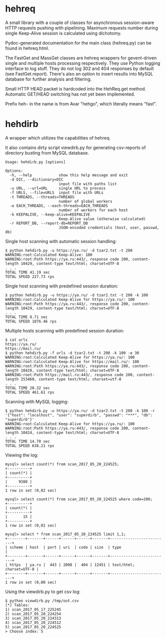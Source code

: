 hehreq
============

A small library with a couple of classes for asynchronous session-aware HTTP requests pushing with pipelining.
Maximum requests number during single Keep-Alive session is calculated using dichotomy.

Pydoc-generated documentation for the main class (hehreq.py) can be found in hehreq.html.

The FastGet and MassGet classes are hehreq wrappers for gevent-driven single and multiple hosts processing respectively.
They use Python logging interface to log stuff. They do not log 302 and 404 responses by default (see FastGet.report).
There's also an option to insert results into MySQL database for further analysis and filtering.

Small HTTP HEAD packet is hardcoded into the HehReq.get method. Automatic GET/HEAD switching has not yet been implemented.

Prefix heh- in the name is from Avar "hehgo", which literally means "fast".

hehdirb
============

A wrapper which utilizes the capabilities of hehreq.

It also contains dirty script viewdirb.py for generating csv-reports of directory busting from MySQL database.
```
Usage: hehdirb.py [options]

Options:
  -h, --help            show this help message and exit
  -d DIC, --dictionary=DIC
                        input file with paths list
  -u URL, --url=URL     single URL to process
  -f URLS, --file=URLS  input file with URLs
  -t THREADS, --threads=THREADS
                        number of global workers
  -e EACH_THREADS, --each-threads=EACH_THREADS
                        number of workers for each host
  -k KEEPALIVE, --keep-alive=KEEPALIVE
                        Keep-Alive value (otherwise calculated)
  -r REPORT_DB, --report-db=REPORT_DB
                        JSON-encoded credentials (host, user, passwd, db)
```
Single host scanning with automatic session handling:
```
$ python hehdirb.py -u https://ya.ru/ -d tzar2.txt -t 200
WARNING:root:Calculated Keep-Alive: 100
WARNING:root:Path https://ya.ru:443/, response code 200, content-length 10429, content-type text/html; charset=UTF-8
. . .
TOTAL TIME 41.19 sec
TOTAL SPEED 227.73 rps
```
Single host scanning with predefined session duration:
```
$ python hehdirb.py -u https://ya.ru/ -d tzar2.txt -t 200 -k 100
WARNING:root:Calculated Keep-Alive for https://ya.ru/: 100
WARNING:root:Path https://ya.ru:443/, response code 200, content-length 10429, content-type text/html; charset=UTF-8
. . .
TOTAL TIME 8.71 sec
TOTAL SPEED 1076.46 rps
```
Multiple hosts scanning with predefined session duration:
```
$ cat urls
https://ya.ru/
https://mail.ru/
$ python hehdirb.py -f urls -d tzar2.txt -t 200 -k 100 -e 30
WARNING:root:Calculated Keep-Alive for https://ya.ru/: 100
WARNING:root:Calculated Keep-Alive for https://mail.ru/: 100
WARNING:root:Path https://ya.ru:443/, response code 200, content-length 10428, content-type text/html; charset=UTF-8
WARNING:root:Path https://mail.ru:443/, response code 200, content-length 253460, content-type text/html; charset=utf-8
. . .
TOTAL TIME 20.32 sec
TOTAL SPEED 461.61 rps
```
Scanning with MySQL logging:
```
$ python hehdirb.py -u https://ya.ru/ -d tzar2.txt -t 200 -k 100 -r '{"host": "localhost", "user": "superdirb", "passwd": "***", "db": "superdirb"}'
WARNING:root:Calculated Keep-Alive for https://ya.ru/: 100
WARNING:root:Path https://ya.ru:443/, response code 200, content-length 10424, content-type text/html; charset=UTF-8
. . .
TOTAL TIME 14.70 sec
TOTAL SPEED 638.21 rps
```
Viewing the log:
```
mysql> select count(*) from scan_2017_05_20_224525;
+----------+
| count(*) |
+----------+
|     9380 |
+----------+
1 row in set (0,02 sec)

mysql> select count(*) from scan_2017_05_20_224525 where code=200;
+----------+
| count(*) |
+----------+
|       15 |
+----------+
1 row in set (0,01 sec)

mysql> select * from scan_2017_05_20_224525 limit 1,1;
+--------+-------+------+------+------+-------+--------------------------+
| scheme | host  | port | uri  | code | size  | type                     |
+--------+-------+------+------+------+-------+--------------------------+
| https  | ya.ru |  443 | 2008 |  404 | 12451 | text/html; charset=UTF-8 |
+--------+-------+------+------+------+-------+--------------------------+
1 row in set (0,00 sec)
```
Using the viewdirb.py to get csv log:
```
$ python viewdirb.py /tmp/out.csv
[*] Tables:
1) scan_2017_05_17_225245
2) scan_2017_05_20_224254
3) scan_2017_05_20_224313
4) scan_2017_05_20_224512
5) scan_2017_05_20_224525
> Choose index: 5
```